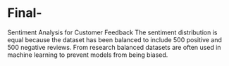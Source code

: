 # Final-
Sentiment Analysis for Customer Feedback
The sentiment distribution is equal because the dataset has been balanced to include 500 positive and 500 negative reviews. From research balanced datasets are often used in machine learning to prevent models from being biased. 
